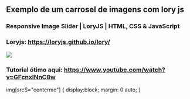 ## Exemplo de um carrosel de imagens com lory js

### Responsive Image Slider | LoryJS | HTML, CSS & JavaScript


### Loryjs: https://loryjs.github.io/lory/
![](https://loryjs.github.io/lory/static/lory.png?style=centerme)

### Tutorial ótimo aqui: https://www.youtube.com/watch?v=GFcnxlNnC8w

img[src$="centerme"] {
  display:block;
  margin: 0 auto;
}
